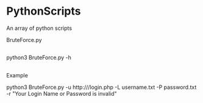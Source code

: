 # PythonScripts
An array of python scripts

BruteForce.py

##

python3 BruteForce.py -h 


## 
Example

python3 BruteForce.py -u http://<IP>/login.php -L username.txt -P password.txt -r "Your Login Name or Password is invalid"

